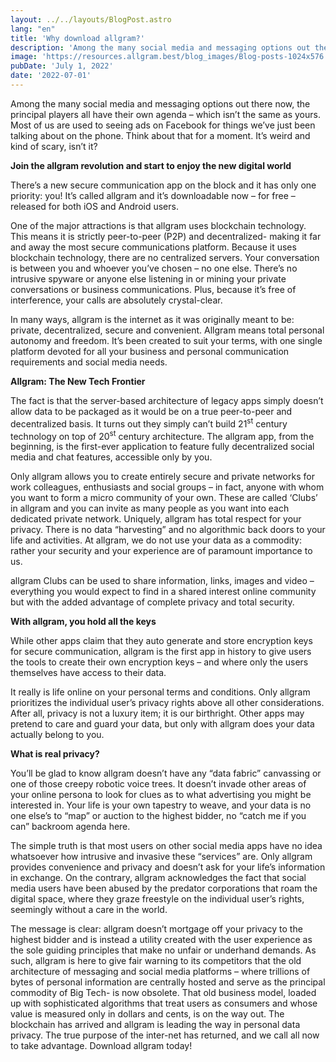 ```yaml
---
layout: ../../layouts/BlogPost.astro
lang: "en"
title: 'Why download allgram?'
description: 'Among the many social media and messaging options out there now, the principal players all have their own agenda – which isn’t the same as yours. Most of us are...'
image: 'https://resources.allgram.best/blog_images/Blog-posts-1024x576.jpg'
pubDate: 'July 1, 2022'
date: '2022-07-01'
---
```


Among the many social media and messaging options out there now, the principal players all have their own agenda – which isn’t the same as yours. Most of us are used to seeing ads on Facebook for things we’ve just been talking about on the phone. Think about that for a moment.  It’s weird and kind of scary, isn’t it?  

**Join the allgram revolution and start to enjoy the new digital world**

There’s a new secure communication app on the block and it has only one priority: you! It’s called allgram and it’s downloadable now – for free – released for both iOS and Android users.

One of the major attractions is that allgram uses blockchain technology. This means it is strictly peer-to-peer (P2P) and decentralized- making it far and away the most secure communications platform. Because it uses blockchain technology, there are no centralized servers. Your conversation is between you and whoever you’ve chosen – no one else. There’s no intrusive spyware or anyone else listening in or mining your private conversations or business communications. Plus, because it’s free of interference, your calls are absolutely crystal-clear.

In many ways, allgram is the internet as it was originally meant to be: private, decentralized, secure and convenient. Allgram means total personal autonomy and freedom. It’s been created to suit your terms, with one single platform devoted for all your business and personal communication requirements and social media needs.

**Allgram:  The New Tech Frontier**

The fact is that the server-based architecture of legacy apps simply doesn’t allow data to be packaged as it would be on a true peer-to-peer and decentralized basis. It turns out they simply can’t build 21<sup>st</sup> century technology on top of 20<sup>st</sup> century architecture. The allgram app, from the beginning, is the first-ever application to feature fully decentralized social media and chat features, accessible only by you.

Only allgram allows you to create entirely secure and private networks for work colleagues, enthusiasts and social groups – in fact, anyone with whom you want to form a micro community of your own. These are called ‘Clubs’ in allgram and you can invite as many people as you want into each dedicated private network. Uniquely, allgram has total respect for your privacy. There is no data “harvesting” and no algorithmic back doors to your life and activities. At allgram, we do not use your data as a commodity: rather your security and your experience are of paramount importance to us.

allgram Clubs can be used to share information, links, images and video – everything you would expect to find in a shared interest online community but with the added advantage of complete privacy and total security.

**With allgram, you hold all the keys**

While other apps claim that they auto generate and store encryption keys for secure communication, allgram is the first app in history to give users the tools to create their own encryption keys – and where only the users themselves have access to their data. 

It really is life online on your personal terms and conditions. Only allgram prioritizes the individual user’s privacy rights above all other considerations. After all, privacy is not a luxury item; it is our birthright. Other apps may pretend to care and guard your data, but only with allgram does your data actually belong to you.

**What is real privacy?**

You’ll be glad to know allgram doesn’t have any “data fabric” canvassing or one of those creepy robotic voice trees. It doesn’t invade other areas of your online persona to look for clues as to what advertising you might be interested in. Your life is your own tapestry to weave, and your data is no one else’s to “map” or auction to the highest bidder, no “catch me if you can” backroom agenda here.

The simple truth is that most users on other social media apps have no idea whatsoever how intrusive and invasive these “services” are. Only allgram provides convenience and privacy and doesn’t ask for your life’s information in exchange. On the contrary, allgram acknowledges the fact that social media users have been abused by the predator corporations that roam the digital space, where they graze freestyle on the individual user’s rights, seemingly without a care in the world.

The message is clear: allgram doesn’t mortgage off your privacy to the highest bidder and is instead a utility created with the user experience as the sole guiding principles that make no unfair or underhand demands. As such, allgram is here to give fair warning to its competitors that the old architecture of messaging and social media platforms – where trillions of bytes of personal information are centrally hosted and serve as the principal commodity of Big Tech- is now obsolete. That old business model, loaded up with sophisticated algorithms that treat users as consumers and whose value is measured only in dollars and cents, is on the way out. The blockchain has arrived and allgram is leading the way in personal data privacy. The true purpose of the inter-net has returned, and we call all now to take advantage. Download allgram today!
